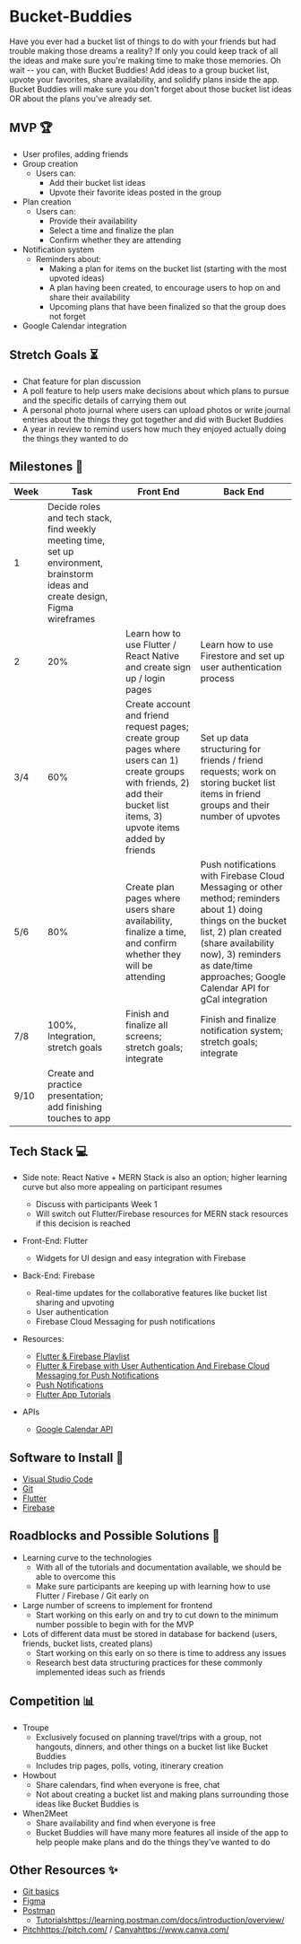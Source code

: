 # Bucket-Buddies

Have you ever had a bucket list of things to do with your friends but had trouble making those dreams a reality? If only you could keep track of all the ideas and make sure you're making time to make those memories. Oh wait -- you can, with Bucket Buddies! Add ideas to a group bucket list, upvote your favorites, share availability, and solidify plans inside the app. Bucket Buddies will make sure you don't forget about those bucket list ideas OR about the plans you've already set.

## MVP 🏆

- User profiles, adding friends
- Group creation
  - Users can:
    - Add their bucket list ideas
    - Upvote their favorite ideas posted in the group
- Plan creation
  - Users can:
    - Provide their availability
    - Select a time and finalize the plan
    - Confirm whether they are attending
- Notification system
  - Reminders about:
    - Making a plan for items on the bucket list (starting with the most upvoted ideas)
    - A plan having been created, to encourage users to hop on and share their availability
    - Upcoming plans that have been finalized so that the group does not forget
- Google Calendar integration

## Stretch Goals ⏳

- Chat feature for plan discussion
- A poll feature to help users make decisions about which plans to pursue and the specific details of carrying them out
- A personal photo journal where users can upload photos or write journal entries about the things they got together and did with Bucket Buddies
- A year in review to remind users how much they enjoyed actually doing the things they wanted to do

## Milestones 📆

| Week | Task        | Front End   | Back End |
| ---- | ----------- | ---------   | -------- |
| 1    | Decide roles and tech stack, find weekly meeting time, set up environment, brainstorm ideas and create design, Figma wireframes |  |  |
| 2    | 20% | Learn how to use Flutter / React Native and create sign up / login pages | Learn how to use Firestore and set up user authentication process |
| 3/4  | 60% | Create account and friend request pages; create group pages where users can 1) create groups with friends, 2) add their bucket list items, 3) upvote items added by friends | Set up data structuring for friends / friend requests; work on storing bucket list items in friend groups and their number of upvotes |
| 5/6  | 80% | Create plan pages where users share availability, finalize a time, and confirm whether they will be attending | Push notifications with Firebase Cloud Messaging or other method; reminders about 1) doing things on the bucket list, 2) plan created (share availability now), 3) reminders as date/time approaches; Google Calendar API for gCal integration |
| 7/8  | 100%, Integration, stretch goals | Finish and finalize all screens; stretch goals; integrate | Finish and finalize notification system; stretch goals; integrate |
| 9/10 | Create and practice presentation; add finishing touches to app |  |  |

## Tech Stack 💻

- Side note: React Native + MERN Stack is also an option; higher learning curve but also more appealing on participant resumes
  - Discuss with participants Week 1
  - Will switch out Flutter/Firebase resources for MERN stack resources if this decision is reached

- Front-End: Flutter
  - Widgets for UI design and easy integration with Firebase

- Back-End: Firebase
  - Real-time updates for the collaborative features like bucket list sharing and upvoting
  - User authentication
  - Firebase Cloud Messaging for push notifications

- Resources:
  - [Flutter & Firebase Playlist](https://www.youtube.com/playlist?list=PL4cUxeGkcC9j--TKIdkb3ISfRbJeJYQwC)
  - [Flutter & Firebase with User Authentication And Firebase Cloud Messaging for Push Notifications](https://www.youtube.com/watch?v=Ob5JkM0_ppM&list=PLxefhmF0pcPm1rsPMBNaivKmr_jY2dewJ)
  - [Push Notifications](https://www.youtube.com/watch?v=k0zGEbiDJcQ)
  - [Flutter App Tutorials](https://docs.flutter.dev/codelabs)

- APIs
  - [Google Calendar API](https://developers.google.com/calendar/api/guides/overview)

## Software to Install 📂

- [Visual Studio Code](https://code.visualstudio.com/download)
- [Git](https://www.git-scm.com/downloads)
- [Flutter](https://docs.flutter.dev/get-started/install)
- [Firebase](https://firebase.google.com/docs/flutter/setup?platform=ios)

## Roadblocks and Possible Solutions 👾

- Learning curve to the technologies
  - With all of the tutorials and documentation available, we should be able to overcome this
  - Make sure participants are keeping up with learning how to use Flutter / Firebase / Git early on
- Large number of screens to implement for frontend
  - Start working on this early on and try to cut down to the minimum number possible to begin with for the MVP
- Lots of different data must be stored in database for backend (users, friends, bucket lists, created plans)
  - Start working on this early on so there is time to address any issues
  - Research best data structuring practices for these commonly implemented ideas such as friends

## Competition 📊

- Troupe
  - Exclusively focused on planning travel/trips with a group, not hangouts, dinners, and other things on a bucket list like Bucket Buddies
  - Includes trip pages, polls, voting, itinerary creation
- Howbout
  - Share calendars, find when everyone is free, chat
  - Not about creating a bucket list and making plans surrounding those ideas like Bucket Buddies is
- When2Meet
  - Share availability and find when everyone is free
  - Bucket Buddies will have many more features all inside of the app to help people make plans and do the things they’ve wanted to do

## Other Resources ✨

- [Git basics](https://www.youtube.com/watch?v=USjZcfj8yxE)
- [Figma](https://www.figma.com/)
- [Postman](https://www.postman.com/)
  - [Tutorials](https://learning.postman.com/docs/introduction/overview/)https://learning.postman.com/docs/introduction/overview/
- [Pitch](https://pitch.com/)https://pitch.com/ / [Canva](https://www.canva.com/)https://www.canva.com/
